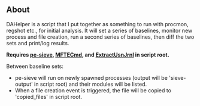 ## About
DAHelper is a script that I put together as something to run with procmon, regshot etc., for initial analysis. It will set a series of baselines, monitor new process and file creation, run a second series of baselines, then diff the two sets and print/log results.

**Requires [pe-sieve](https://github.com/hasherezade/pe-sieve/releases), [MFTECmd](https://ericzimmerman.github.io/#!index.md), and [ExtractUsnJrnl](https://github.com/jschicht/ExtractUsnJrnl?tab=readme-ov-file) in script root.**

Between baseline sets: 
  - pe-sieve will run on newly spawned processes (output will be 'sieve-output' in script root) and their modules will be listed.
  - When a file creation event is triggered, the file will be copied to 'copied_files' in script root.

